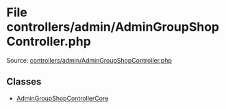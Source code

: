 File controllers/admin/AdminGroupShopController.php
=========

Source: [controllers/admin/AdminGroupShopController.php](https://github.com/PrestaShop/PrestaShop/blob/1.5.0.9/controllers/admin/AdminGroupShopController.php)


Classes
-------

* [AdminGroupShopControllerCore](class.AdminGroupShopControllerCore.md)

